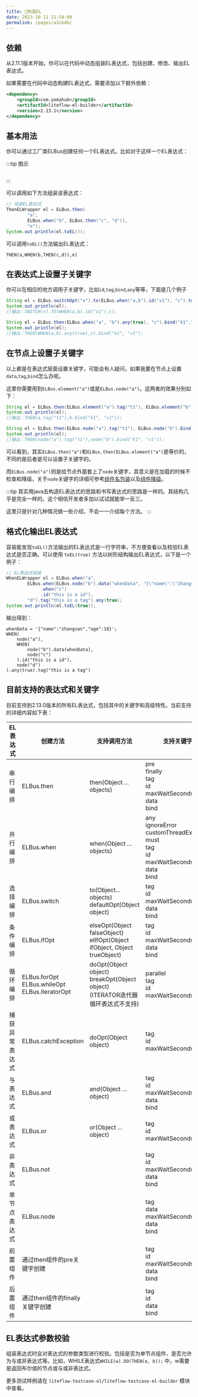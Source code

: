 ```yaml
---
title: 🌰构造EL
date: 2023-10-11 21:54:09
permalink: /pages/a3cb4b/
---
```


## 依赖

从2.11.1版本开始，你可以在代码中动态组装EL表达式，包括创建、修改、输出EL表达式。

如果需要在代码中动态构建EL表达式，需要添加以下额外依赖：
```xml
<dependency>
    <groupId>com.yomahub</groupId>
    <artifactId>liteflow-el-builder</artifactId>
    <version>2.13.1</version>
</dependency>
```

## 基本用法

你可以通过工厂类ELBus创建任何一个EL表达式。比如对于这样一个EL表达式：


:::tip 图示

<img :src="$withBase('/img/flow_example/e3.svg')" style="zoom: 80%" class="no-zoom">

:::


可以调用如下方法组装该表达式：

```Java
// 组装EL表达式
ThenELWrapper el = ELBus.then(
        "a",
		ELBus.when("b", ELBus.then("c", "d")),
		"e");
System.out.println(el.toEL());
```

可以调用`toEL()`方法输出EL表达式：

```
THEN(a,WHEN(b,THEN(c,d)),e)
```

## 在表达式上设置子关键字

你可以在相应的地方调用子关键字，比如`id`,`tag`,`bind`,`any`等等，下面是几个例子

```java
String el = ELBus.switchOpt("x").to(ELBus.when("a,b").id("x1"), "c").toEL();
System.out.println(el);
//输出：SWITCH(x).TO(WHEN(a,b).id("x1"),c);
```

```java
String el = ELBus.then(ELBus.when("a", "b").any(true), "c").bind("k1","v1").toEL();
System.out.println(el);
//输出：THEN(WHEN(a,b).any(true),c).bind("k1", "v1");
```

## 在节点上设置子关键字

以上都是在表达式层面设置关键字，可能会有人疑问，如果我要在节点上设置`data`,`tag`,`bind`怎么办呢。

这里你需要用到`ELBus.element("a")`或是`ELBus.node("a")`。这两者的效果分别如下：

```java
String el = ELBus.then(ELBus.element("a").tag("t1"), ELBus.element("b").bind("k1", "v1")).toEL();
System.out.println(el);
//输出：THEN(a.tag("t1"),b.bind("k1", "v1"));
```

```java
String el = ELBus.then(ELBus.node("a").tag("t1"), ELBus.node("b").bind("k1", "v1")).toEL();
System.out.println(el);
//输出：THEN(node("a").tag("t1"),node("b").bind("k1", "v1"));
```

可以看到，其实`ELBus.then("a")`和`ELBus.then(ELBus.element("a")`是等价的，不同的是后者是可以设置子关键字的。

而`ELBus.node("a")`则是给节点外面套上了`node`关键字，其意义是在加载的时候不检查和降级，关于`node`关键字的详细可参考[组件名包装](/pages/2df3d9/)以及[组件降级](/pages/79289a/)。

:::tip
其实用java去构造EL表达式的思路和书写表达式的思路是一样的。其结构几乎是完全一样的。这个相信开发者多加以试试就能举一反三。

这里只是针对几种情况做一些介绍，不会一一介绍每个方法。
:::

## 格式化输出EL表达式

容易能发现`toEL()`方法输出的EL表达式是一行字符串，不方便查看以及校验EL表达式是否正确。可以使用 `toEL(true)` 方法以树形结构输出EL表达式，以下是一个例子：

```java
// EL表达式组装
WhenELWrapper el = ELBus.when("a",
		ELBus.when(ELBus.node("b").data("whenData", "{\"name\":\"zhangsan\",\"age\":18}"))
		     .when("c")
			 .id("this is a id"),
		"d").tag("this is a tag").any(true);
System.out.println(el.toEL(true));
```
输出得到：

```
whenData = '{"name":"zhangsan","age":18}';
WHEN(
	node("a"),
	WHEN(
		node("b").data(whenData),
		node("c")
	).id("this is a id"),
	node("d")
).any(true).tag("this is a tag")
```

## 目前支持的表达式和关键字

目前支持到2.13.0版本的所有EL表达式，包括其中的关键字和高级特性。当前支持的详细内容如下表：

| EL表达式       | 创建方法                                                | 支持调用方法                                                 | 支持关键字                                                   |
| -------------- | ------------------------------------------------------- | ------------------------------------------------------------ | ------------------------------------------------------------ |
| 串行编排       | ELBus.then                                              | then(Object ... objects)                                     | pre<br />finally<br />tag<br />id<br />maxWaitSeconds<br />data<br />bind |
| 并行编排       | ELBus.when                                              | when(Object ... objects)                                     | any<br />ignoreError<br />customThreadExecutor<br />must<br />tag<br />id<br />maxWaitSeconds<br />data<br />bind |
| 选择编排       | ELBus.switch                                            | to(Object... objects)<br />defaultOpt(Object object)         | tag<br />id<br />maxWaitSeconds<br />data<br />bind          |
| 条件编排       | ELBus.ifOpt                                             | elseOpt(Object falseObject)<br />elIfOpt(Object ifObject, Object trueObject) | tag<br />id<br />maxWaitSeconds<br />data<br />bind          |
| 循环编排       | ELBus.forOpt<br />ELBus.whileOpt<br />ELBus.iteratorOpt | doOpt(Object object)<br />breakOpt(Object object) (ITERATOR迭代器循环表达式不支持) | parallel<br />tag<br />id<br />maxWaitSeconds                |
| 捕获异常表达式 | ELBus.catchException                                    | doOpt(Object object)                                         | tag<br />id<br />maxWaitSeconds                              |
| 与表达式       | ELBus.and                                               | and(Object ... object)                                       | tag<br />id<br />maxWaitSeconds<br />data<br />bind          |
| 或表达式       | ELBus.or                                                | or(Object ... object)                                        | tag<br />id<br />maxWaitSeconds                              |
| 非表达式       | ELBus.not                                               |                                                              | tag<br />id<br />maxWaitSeconds<br />data<br />bind          |
| 单节点表达式   | ELBus.node                                              |                                                              | tag<br />data<br />maxWaitSeconds<br />data<br />bind        |
| 前置组件       | 通过then组件的pre关键字创建                             |                                                              | tag<br />id<br />maxWaitSeconds<br />data<br />bind          |
| 后置组件       | 通过then组件的finally关键字创建                         |                                                              | tag<br />id<br />data<br />bind                              |

## EL表达式参数校验

组装表达式时会对表达式的参数类型进行校验。包括是否为单节点组件、是否允许为与或非表达式等。比如，WHILE表达式`WHILE(w).DO(THEN(a, b));` 中，w需要是返回布尔值的节点或与或非表达式。

更多测试样例请在 `liteflow-testcase-el/liteflow-testcase-el-builder` 模块中查看。